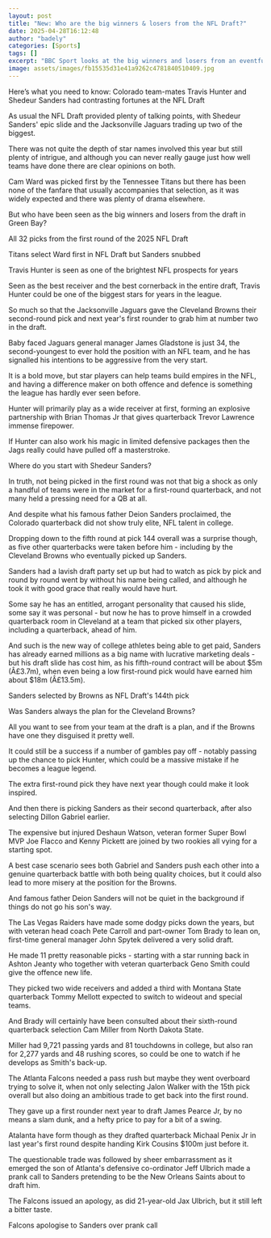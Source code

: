 ```yaml
---
layout: post
title: "New: Who are the big winners & losers from the NFL Draft?"
date: 2025-04-28T16:12:48
author: "badely"
categories: [Sports]
tags: []
excerpt: "BBC Sport looks at the big winners and losers from an eventful NFL Draft, headlined by Travis Hunter and Shedeur Sanders' contrasting fortunes."
image: assets/images/fb15535d31e41a9262c4781840510409.jpg
---
```


Here’s what you need to know: Colorado team-mates Travis Hunter and Shedeur Sanders had contrasting fortunes at the NFL Draft

As usual the NFL Draft provided plenty of talking points, with Shedeur Sanders' epic slide and the Jacksonville Jaguars trading up two of the biggest.

There was not quite the depth of star names involved this year but still plenty of intrigue, and although you can never really gauge just how well teams have done there are clear opinions on both.

Cam Ward was picked first by the Tennessee Titans but there has been none of the fanfare that usually accompanies that selection, as it was widely expected and there was plenty of drama elsewhere.

But who have been seen as the big winners and losers from the draft in Green Bay?

All 32 picks from the first round of the 2025 NFL Draft

Titans select Ward first in NFL Draft but Sanders snubbed

Travis Hunter is seen as one of the brightest NFL prospects for years

Seen as the best receiver and the best cornerback in the entire draft, Travis Hunter could be one of the biggest stars for years in the league.

So much so that the Jacksonville Jaguars gave the Cleveland Browns their second-round pick and next year's first rounder to grab him at number two in the draft.

Baby faced Jaguars general manager James Gladstone is just 34, the second-youngest to ever hold the position with an NFL team, and he has signalled his intentions to be aggressive from the very start.

It is a bold move, but star players can help teams build empires in the NFL, and having a difference maker on both offence and defence is something the league has hardly ever seen before.

Hunter will primarily play as a wide receiver at first, forming an explosive partnership with Brian Thomas Jr that gives quarterback Trevor Lawrence immense firepower.

If Hunter can also work his magic in limited defensive packages then the Jags really could have pulled off a masterstroke. 

Where do you start with Shedeur Sanders? 

In truth, not being picked in the first round was not that big a shock as only a handful of teams were in the market for a first-round quarterback, and not many held a pressing need for a QB at all.

And despite what his famous father Deion Sanders proclaimed, the Colorado quarterback did not show truly elite, NFL talent in college. 

Dropping down to the fifth round at pick 144 overall was a surprise though, as five other quarterbacks were taken before him - including by the Cleveland Browns who eventually picked up Sanders.

Sanders had a lavish draft party set up but had to watch as pick by pick and round by round went by without his name being called, and although he took it with good grace that really would have hurt.

Some say he has an entitled, arrogant personality that caused his slide, some say it was personal - but now he has to prove himself in a crowded quarterback room in Cleveland at a team that picked six other players, including a quarterback, ahead of him.

And such is the new way of college athletes being able to get paid, Sanders has already earned millions as a big name with lucrative marketing deals - but his draft slide has cost him, as his fifth-round contract will be about $5m (Â£3.7m), when even being a low first-round pick would have earned him about $18m (Â£13.5m).

Sanders selected by Browns as NFL Draft's 144th pick

Was Sanders always the plan for the Cleveland Browns?

All you want to see from your team at the draft is a plan, and if the Browns have one they disguised it pretty well. 

It could still be a success if a number of gambles pay off - notably passing up the chance to pick Hunter, which could be a massive mistake if he becomes a league legend.

The extra first-round pick they have next year though could make it look inspired.

And then there is picking Sanders as their second quarterback, after also selecting Dillon Gabriel earlier.

The expensive but injured Deshaun Watson, veteran former Super Bowl MVP Joe Flacco and Kenny Pickett are joined by two rookies all vying for a starting spot.

A best case scenario sees both Gabriel and Sanders push each other into a genuine quarterback battle with both being quality choices, but it could also lead to more misery at the position for the Browns.

And famous father Deion Sanders will not be quiet in the background if things do not go his son's way.

The Las Vegas Raiders have made some dodgy picks down the years, but with veteran head coach Pete Carroll and part-owner Tom Brady to lean on, first-time general manager John Spytek delivered a very solid draft.

He made 11 pretty reasonable picks - starting with a star running back in Ashton Jeanty who together with veteran quarterback Geno Smith could give the offence new life.

They picked two wide receivers and added a third with Montana State quarterback Tommy Mellott expected to switch to wideout and special teams.

And Brady will certainly have been consulted about their sixth-round quarterback selection Cam Miller from North Dakota State.

Miller had 9,721 passing yards and 81 touchdowns in college, but also ran for 2,277 yards and 48 rushing scores, so could be one to watch if he develops as Smith's back-up.

The Atlanta Falcons needed a pass rush but maybe they went overboard trying to solve it, when not only selecting Jalon Walker with the 15th pick overall but also doing an ambitious trade to get back into the first round.

They gave up a first rounder next year to draft James Pearce Jr, by no means a slam dunk, and a hefty price to pay for a bit of a swing.

Atalanta have form though as they drafted quarterback Michaal Penix Jr in last year's first round despite handing Kirk Cousins $100m just before it.

The questionable trade was followed by sheer embarrassment as it emerged the son of Atlanta's defensive co-ordinator Jeff Ulbrich made a prank call to Sanders pretending to be the New Orleans Saints about to draft him.

The Falcons issued an apology, as did 21-year-old Jax Ulbrich, but it still left a bitter taste.

Falcons apologise to Sanders over prank call


